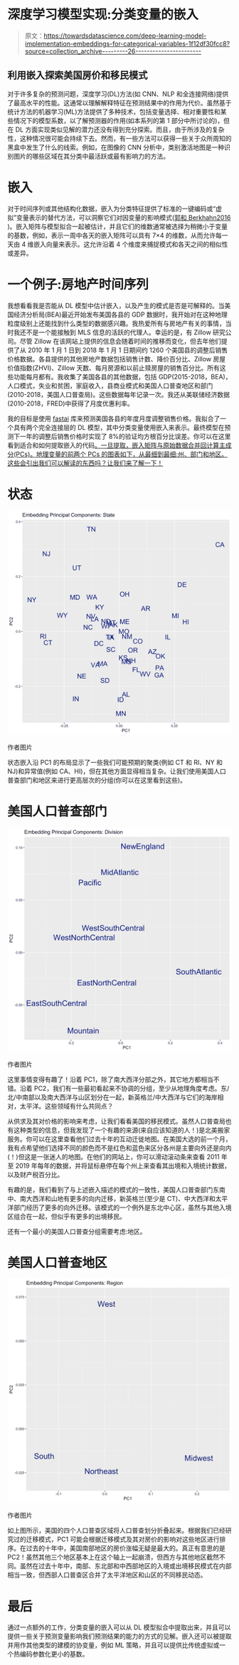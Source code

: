 # 深度学习模型实现:分类变量的嵌入

> 原文：<https://towardsdatascience.com/deep-learning-model-implementation-embeddings-for-categorical-variables-1f12df30fcc8?source=collection_archive---------26----------------------->

## 利用嵌入探索美国房价和移民模式

对于许多复杂的预测问题，深度学习(DL)方法(如 CNN、NLP 和全连接网络)提供了最高水平的性能。这通常以理解解释特征在预测结果中的作用为代价。虽然基于统计方法的机器学习(ML)方法提供了多种技术，包括变量选择、相对重要性和某些情况下的模型系数，以了解预测器的作用(如本系列的第 1 部分中所讨论的)，但在 DL 方面实现类似见解的潜力还没有得到充分探索。而且，由于所涉及的复杂性，这种情况很可能会持续下去。然而，有一些方法可以获得一些关于众所周知的黑盒中发生了什么的线索。例如，在图像的 CNN 分析中，类别激活地图是一种识别图片的哪些区域在其分类中最活跃或最有影响力的方法。

# 嵌入

对于时间序列或其他结构化数据，嵌入为分类特征提供了标准的一键编码或“虚拟”变量表示的替代方法，可以洞察它们对因变量的影响模式([郭和 Berkhahn2016](https://arxiv.org/abs/1604.06737) )。嵌入矩阵与模型拟合一起被估计，并且它们的维数通常被选择为稍微小于变量的基数，例如，表示一周中各天的嵌入矩阵可以具有 7×4 的维数，从而允许每一天由 4 维嵌入向量来表示。这允许沿着 4 个维度来捕捉模式和各天之间的相似性或差异。

# 一个例子:房地产时间序列

我想看看我是否能从 DL 模型中估计嵌入，以及产生的模式是否是可解释的。当美国经济分析局(BEA)最近开始发布美国各县的 GDP 数据时，我开始对在这种地理粒度级别上还能找到什么类型的数据感兴趣。我热爱所有与房地产有关的事情，当时我还不是一个能接触到 MLS 信息的活跃的代理人。幸运的是，有 Zillow 研究公司。尽管 Zillow 在该网站上提供的信息会随着时间的推移而变化，但去年他们提供了从 2010 年 1 月 1 日到 2018 年 1 月 1 日期间约 1260 个美国县的调整后销售价格数据。各县提供的其他房地产数据包括销售计数、降价百分比、Zillow 房屋价值指数(ZHVI)、Zillow 天数、每月房源和以前止赎房屋的销售百分比。所有这些功能每月都有。我收集了美国各县的其他数据，包括 GDP(2015-2018，BEA)，人口模式，失业和贫困，家庭收入，县商业模式和美国人口普查地区和部门(2010-2018，美国人口普查局)。这些数据每年记录一次。我还从美联储经济数据(2010-2018，FRED)中获得了月度优惠利率。

我的目标是使用 [fastai](https://www.fast.ai) 库来预测美国各县的年度月度调整销售价格。我拟合了一个具有两个完全连接层的 DL 模型，其中分类变量使用嵌入来表示。最终模型在预测下一年的调整后销售价格时实现了 8%的验证均方根百分比误差。你可以在这里看到适合和如何提取嵌入的代码[。一旦提取，嵌入矩阵与原始数据合并回计算主成分(PCs)。地理变量的前两个 PCs 的图表如下，从最细到最细:州、部门和地区。这些会引出我们可以解读的东西吗？让我们来了解一下！](http://dahliaanalytics.com/htmls/re_zillow.html)

# 状态

![](img/71fc63bc449fde1c72e1fc30c2f139b3.png)

作者图片

状态嵌入沿 PC1 的布局显示了一些我们可能预期的聚类(例如 CT 和 RI、NY 和 NJ)和异常值(例如 CA、HI)，但在其他方面显得相当复杂。让我们使用美国人口普查部门和地区来进行更高层次的分组(你可以在这里看到这些)。

# 美国人口普查部门

![](img/2726efb92303c4a86f1f55856ccb4bbe.png)

作者图片

这里事情变得有趣了！沿着 PC1，除了南大西洋分部之外，其它地方都相当不错。沿着 PC2，我们有一些最初看起来不协调的分组，至少从地理角度考虑。东/北/中南部以及南大西洋与山区划分在一起，新英格兰/中大西洋与它们的海岸相对，太平洋。这些领域有什么共同点？

从供求及其对价格的影响来考虑，让我们看看美国的移民模式。虽然人口普查局也有这种类型的信息，但我发现了一个有趣的来源(来自应该知道的人！)是北美搬家服务。你可以在这里查看他们过去十年的互动迁徙地图。在美国大选的前一个月，我有点希望他们选择不同的颜色而不是红色和蓝色来区分各州是主要向外还是向内(！)但这是一张迷人的地图。在他们的网站上，你可以滑动滚动条来查看 2011 年至 2019 年每年的数据，并将鼠标悬停在每个州上来查看其出境和入境统计数据，以及财产税百分比。

有趣的是，我们看到了与上述嵌入描述的模式的一致性，美国人口普查部门东南中、南大西洋和山地有更多的向内迁移，新英格兰(至少是 CT)、中大西洋和太平洋部门经历了更多的向外迁移。该模式的一个例外是东北中心区，虽然与其他入境区组合在一起，但似乎有更多的出境移民。

还有一个最小的美国人口普查分组需要考虑:地区。

# 美国人口普查地区

![](img/47781f2bbf422a512c2ba6688c658361.png)

作者图片

如上图所示，美国的四个人口普查区域将人口普查划分折叠起来。根据我们已经研究过的迁移模式，PC1 可能会根据迁移模式及其对房价的影响对这些地区进行排序。在过去的十年中，美国南部地区的房价涨幅无疑是最大的。真正有意思的是 PC2！虽然其他三个地区基本上在这个轴上一起崩溃，但西方与其他地区截然不同。虽然在过去十年中，南部、东北部和中西部地区的入境或出境移民模式在内部相当一致，但西部人口普查区合并了太平洋地区和山区的不同移民动态。

# 最后

通过一点额外的工作，分类变量的嵌入可以从 DL 模型拟合中提取出来，并且可以提供一些关于预测变量影响我们预测结果的能力的方式的见解。嵌入还可以被提取并用作其他类型的建模的协变量，例如 ML 策略，并且可以提供比传统虚拟或一个热编码参数化更小的基数。